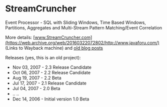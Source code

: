 StreamCruncher
==============

Event Processor - SQL with Sliding Windows, Time Based Windows, Partitions, Aggregates and Multi-Stream Pattern Matching/Event Correlation

More details: [www.StreamCruncher.com](https://web.archive.org/web/20160322072802/http://www.javaforu.com/) (Links to Wayback machine) and [old blog posts](http://javaforu.blogspot.com/search/label/%23streamcruncher)

Releases (yes, this is an old project):
 - Nov 03, 2007 - 2.3 Release Candidate
 - Oct 06, 2007 - 2.2 Release Candidate
 - Aug 19, 2007 - 2.2 Beta
 - Jul 17, 2007 - 2.1 Release Candidate
 - Jul 04, 2007 - 2.0 Beta
 - .. ..
 - Dec 14, 2006 - Initial version 1.0 Beta
